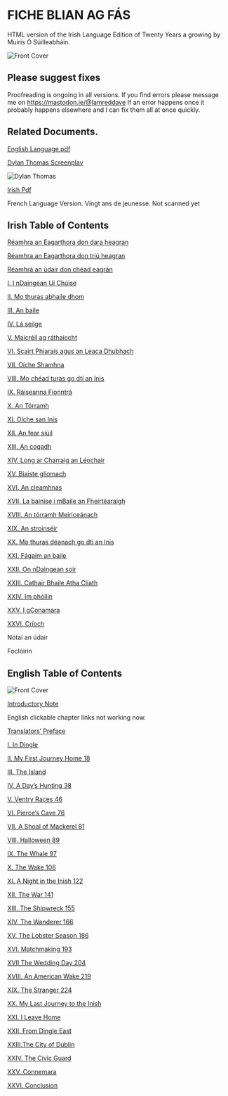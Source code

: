 # FICHE BLIAN AG FÁS 

HTML version of the Irish Language Edition of Twenty Years a growing by Muiris Ó Súilleabháin.


![Front Cover](front.png)

## Please suggest fixes

Proofreading is ongoing in all versions. If you find errors please message me on https://mastodon.ie/@Iamreddave 
If an error happens once it probably happens elsewhere and I can fix them all at once quickly.

## Related Documents.

[English Language pdf ](https://github.com/cavedave/FicheBlian/blob/main/Twenty%20Years%20a%20Growing%20--%20Maurice%20O'Sullivan.pdf)

[Dylan Thomas Screenplay](https://github.com/cavedave/FicheBlian/blob/main/twenty%20years%20a%20growing%20--%20dylan%20thomas.pdf)

![Dylan Thomas](Dylan.jpeg)

[Irish Pdf](https://github.com/cavedave/FicheBlian/blob/main/fiche%20blian%20ag%20fas%20--%20muiris%20o%20suilleabhain.pdf)


French Language Version. Vingt ans de jeunesse.  Not scanned  yet

## Irish Table of Contents


[Réamhra an Eagarthora don dara heagran](/fiche2.html#Eagarthora)

[Réamhra an Eagarthora don triú heagran](/fiche2.html#Reamhra)

[Réamhrá an údair don chéad eagrán](/fiche2.html#eagran)

[I. I nDaingean Uí Chúise](/fiche2.html#nDaingean)

[II. Mo thuras abhaile dhom](/fiche2.html#abhaile)

[III. An baile](/fiche2.html#baile)

[IV. Lá seilge](/fiche2.html#seilge)

[V. Maicréil ag ráthaíocht](/fiche2.html#Maic)

[VI. Scairt Phiarais agus an Leaca Dhubhach](/fiche2.html#Scairt)

[VII. Oíche Shamhna](/fiche2.html#Shamhna)

[VIII. Mo chéad turas go dtí an Inis](/fiche2.html#Inis)

[IX. Ráiseanna Fionntrá](/fiche2.html#Fionn)

[X. An Tórramh](/fiche2.html#Torramh)

[XI. Oíche san Inis](/fiche2.html#sanInis)

[XII. An fear siúil](/fiche2.html#Anfear)

[XIII. An cogadh](/fiche2.html#cogadh)

[XIV. Long ar Charraig an Léochair](/fiche2.html#Charraig)

[XV. Biaiste gliomach](/fiche2.html#gliomach)

[XVI. An cleamhnas](/fiche2.html#cleamhnas)

[XVII. La bainise i mBaile an Fheirtéaraigh](/fiche2.html#bainise)

[XVIII. An tórramh Meiriceánach](/fiche2.html#Meirice)

[XIX. An stroinséir](/fiche2.html#stroin)

[XX. Mo thuras déanach go dti an Inis](/fiche2.html#thuras)

[XXI. Fágaim an baile](/fiche2.html#fagaim)

[XXII. On nDaingean soir](/fiche2.html#soir)

[XXIII. Cathair Bhaile Atha Cliath](/fiche2.html#atha)

[XXIV. Im phóilín](/fiche2.html#phoil)

[XXV. I gConamara](/fiche2.html#gConamara)

[XXVI. Críoch](/fiche2.html#crioch)

Nótaí an údair

Foclóirin


## English Table of Contents

![Front Cover](frontEng.png)

[Introductory Note](/twenty4.html#id.gjdgxs)

English clickable chapter links not working now. 

[Translators’ Preface](/twenty4.html#id.30j0zll)

[I. In Dingle](/twenty4.html#dingle)

[II. My First Journey Home 18](/twenty4.html#first)

[III. The Island](/twenty4.html#island)

[IV. A Day’s Hunting 38](/twenty4.html#hunt)

[V. Ventry Races 46](/twenty4.html#vent)

[VI. Pierce’s Cave 76](/twenty4.html#cave)

[VII. A Shoal of Mackerel 81](/twenty4.html#shaol)

[VIII. Halloween 89](/twenty4.html#Halloween)

[IX. The Whale 97](/twenty4.html#whale)

[X. The Wake 106](/twenty4.html#wake)

[XI. A Night in the Inish 122](/twenty4.html#inish)

[XII. The War 141](/twenty4.html#war)

[XIII. The Shipwreck 155](/twenty4.html#ship)

[XIV. The Wanderer 166](/twenty4.html#wand)

[XV. The Lobster Season 186](/twenty4.html#lobster)

[XVI. Matchmaking 193](/twenty4.html#match)

[XVII The Wedding Day 204](/twenty4.html#wedding)

[XVIII. An American Wake 219](/twenty4.html#amer)

[XIX. The Stranger 224](/twenty4.html#strange)

[XX. My Last Journey to the Inish](/twenty4.html#last)

[XXI. I Leave Home](/twenty4.html#leave)

[XXII. From Dingle East](/twenty4.html#east)

[XXIII.The City of Dublin](/twenty4.html#city)

[XXIV. The Civic Guard](/twenty4.html#civic)

[XXV. Connemara](/twenty4.html#conn)

[XXVI. Conclusion](/twenty4.html#conc)

